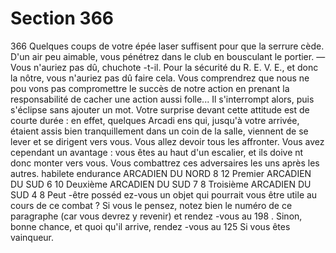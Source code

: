 # Section 366

366
Quelques coups de votre épée laser suffisent pour que la serrure
cède. D'un air peu aimable, vous pénétrez dans le club en
bousculant le portier. — Vous n'auriez pas dû, chuchote -t-il. Pour
la sécurité du R. E. V. E., et donc la nôtre, vous n'auriez pas dû
faire cela. Vous comprendrez  que nous ne pou vons pas
compromettre le succès de notre action en prenant la
responsabilité de cacher une action aussi folle...
Il s'interrompt alors, puis s'éclipse sans ajouter un mot. Votre
surprise devant cette attitude est de courte durée : en effet,
quelques Arcadi ens qui, jusqu'à votre arrivée, étaient assis bien
tranquillement dans un coin de la salle, viennent de se lever et se
dirigent vers vous. Vous allez devoir tous les affronter. Vous avez
cependant un avantage : vous êtes au
haut d'un escalier, et ils doive nt donc monter vers vous. Vous
combattrez ces adversaires les uns après les autres.
habilete endurance
ARCADIEN  DU NORD    8   12
Premier  ARCADIEN DU SUD  6   10
Deuxième  ARCADIEN DU SUD 7    8
Troisième  ARCADIEN DU SUD  4   8
Peut -être posséd ez-vous un objet qui pourrait vous être utile au
cours de ce combat ? Si vous le pensez, notez bien le numéro de
ce paragraphe (car vous devrez y revenir) et rendez -vous au 198 .
Sinon, bonne chance, et quoi qu'il arrive, rendez -vous au 125 Si
vous êtes vainqueur.